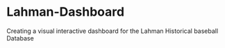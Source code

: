 # Lahman-Dashboard
Creating a visual interactive dashboard for the Lahman Historical baseball Database
